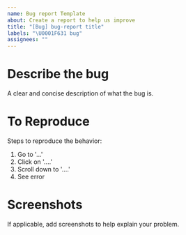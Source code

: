 ```yaml
---
name: Bug report Template
about: Create a report to help us improve
title: "[Bug] bug-report title"
labels: "\U0001F631 bug"
assignees: ""
---
```


# Describe the bug

<!-- 버그가 발생한 상황을 간결하고 명확하게 설명해주세요. 버그가 발생한 원인을 추측하실 수 있다면, 같이 써주셔도 좋습니다. -->

A clear and concise description of what the bug is.

# To Reproduce

<!-- 버그를 재현할 수 있는 과정을 단계별로 설명해주세요. -->

Steps to reproduce the behavior:

1. Go to '...'
2. Click on '....'
3. Scroll down to '....'
4. See error

# Screenshots

<!-- 스크린샷이나 영상이 버그 설명에 도움이 된다면, 함께 첨부해주시면 감사하겠습니다. -->

If applicable, add screenshots to help explain your problem.
